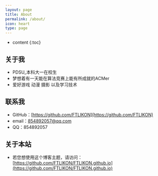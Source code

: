 ```yaml
---
layout: page
title: About
permalink: /about/
icon: heart
type: page
---
```


* content
{:toc}

## 关于我

* PDSU_本科大一在校生
* 梦想着有一天能在算法竞赛上能有所成就的ACMer
* 爱好游戏 动漫 摄影 以及学习技术

## 联系我

* GitHub：[https://github.com/FTLIKON](https://github.com/FTLIKON)
* email：854892057@qq.com
* QQ：854892057

## 关于本站

* 若您想使用这个博客主题，请访问：[https://github.com/FTLIKON/FTLIKON.github.io](https://github.com/FTLIKON/FTLIKON.github.io)


